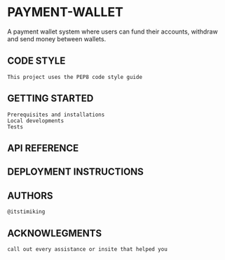 # PAYMENT-WALLET
A payment wallet system where users can fund their accounts, withdraw and send money between wallets.

## CODE STYLE
    This project uses the PEP8 code style guide 

## GETTING STARTED
    Prerequisites and installations
    Local developments
    Tests 

## API REFERENCE 

## DEPLOYMENT INSTRUCTIONS 

## AUTHORS 
    @itstimiking

## ACKNOWLEGMENTS 
    call out every assistance or insite that helped you
